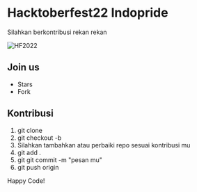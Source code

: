 # Hacktoberfest22 Indopride
Silahkan berkontribusi rekan rekan

<img alt="HF2022" src="https://camo.githubusercontent.com/dd9c5e1dd79dd3b0995c1fdad436b50ede4ddf638f0f353b1745c687a62ab217/68747470733a2f2f756e6f2d776562736974652d6173736574732e73332e616d617a6f6e6177732e636f6d2f77702d636f6e74656e742f75706c6f6164732f323032322f30392f32383039343932372f556e6f5f4861636b4665737432325f4865726f5f56312d31303234783339352e6a7067">

## Join us
- Stars
- Fork

## Kontribusi
1. git clone <repo ini>
2. git checkout -b <nama branch mu>
3. Silahkan tambahkan atau perbaiki repo sesuai kontribusi mu
4. git add .
5. git git commit -m "pesan mu"
6. git push origin <nama-branch-baru-yang-telah-dibuat-sebelumnya>

Happy Code!
